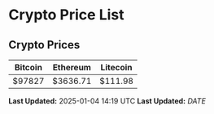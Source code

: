 # Crypto Price List

## Crypto Prices
| Bitcoin | Ethereum | Litecoin |
| ------- | -------- | -------- |
| $97827 | $3636.71 | $111.98 |
**Last Updated:** 2025-01-04 14:19 UTC
**Last Updated:** $DATE$
